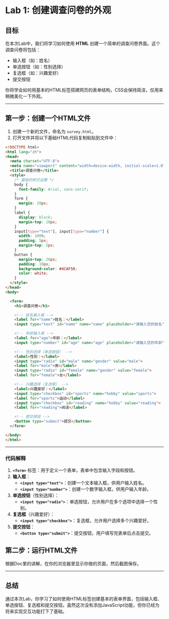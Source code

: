 # Lab 1: 创建调查问卷的外观

## 目标

在本次Lab中，我们将学习如何使用 **HTML** 创建一个简单的调查问卷界面。这个调查问卷将包括：

- 输入框（如：姓名）
- 单选按钮（如：性别选择）
- 复选框（如：兴趣爱好）
- 提交按钮

你将学会如何用基本的HTML标签搭建网页的表单结构，CSS会保持简洁，仅用来稍微美化一下外观。

---

## 第一步：创建一个HTML文件

1. 创建一个新的文件，命名为 `survey.html`。
2. 打开文件并将以下基础HTML代码复制粘贴到文件中：

```html
<!DOCTYPE html>
<html lang="zh">
<head>
  <meta charset="UTF-8">
  <meta name="viewport" content="width=device-width, initial-scale=1.0">
  <title>调查问卷</title>
  <style>
    /* 基础的样式设置 */
    body {
      font-family: Arial, sans-serif;
    }
    form {
      margin: 20px;
    }
    label {
      display: block;
      margin-top: 10px;
    }
    input[type="text"], input[type="number"] {
      width: 100%;
      padding: 5px;
      margin-top: 5px;
    }
    button {
      margin-top: 20px;
      padding: 10px;
      background-color: #4CAF50;
      color: white;
    }
  </style>
</head>
<body>

  <form>
    <h1>调查问卷</h1>

    <!-- 姓名输入框 -->
    <label for="name">姓名：</label>
    <input type="text" id="name" name="name" placeholder="请输入您的姓名">

    <!-- 年龄输入框 -->
    <label for="age">年龄：</label>
    <input type="number" id="age" name="age" placeholder="请输入您的年龄">

    <!-- 性别选择（单选按钮） -->
    <label>性别：</label>
    <input type="radio" id="male" name="gender" value="male">
    <label for="male">男</label>
    <input type="radio" id="female" name="gender" value="female">
    <label for="female">女</label>

    <!-- 兴趣选择（复选框） -->
    <label>兴趣爱好：</label>
    <input type="checkbox" id="sports" name="hobby" value="sports">
    <label for="sports">运动</label>
    <input type="checkbox" id="reading" name="hobby" value="reading">
    <label for="reading">阅读</label>

    <!-- 提交按钮 -->
    <button type="submit">提交</button>
  </form>

</body>
</html>
```

---

### 代码解释

1. **`<form>`** 标签：用于定义一个表单，表单中包含输入字段和按钮。
2. **输入框**：
    - **`<input type="text">`**：创建一个文本输入框，供用户输入姓名。
    - **`<input type="number">`**：创建一个数字输入框，供用户输入年龄。
3. **单选按钮**（性别选择）：
    - **`<input type="radio">`**：单选按钮，允许用户在多个选项中选择一个性别。
4. **复选框**（兴趣爱好）：
    - **`<input type="checkbox">`**：复选框，允许用户选择多个兴趣爱好。
5. **提交按钮**：
    - **`<button type="submit">`**：提交按钮，用户填写完表单后点击提交。

## 第二步：运行HTML文件

根据Doc里的讲解，在你的浏览器里显示你做的页面，然后截图保存。

---

## 总结

通过本次Lab，你学习了如何使用HTML标签创建基本的表单界面，包括输入框、单选按钮、复选框和提交按钮。虽然这次没有添加JavaScript功能，但你已经为将来实现交互功能打下了基础。
